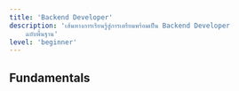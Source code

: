 ```yaml
---
title: 'Backend Developer'
description: 'เส้นทางการเรียนรู้สู่การเตรียมพร้อมเป็น Backend Developer
    ฉบับพื้นฐาน'
level: 'beginner'
---
```


## Fundamentals
